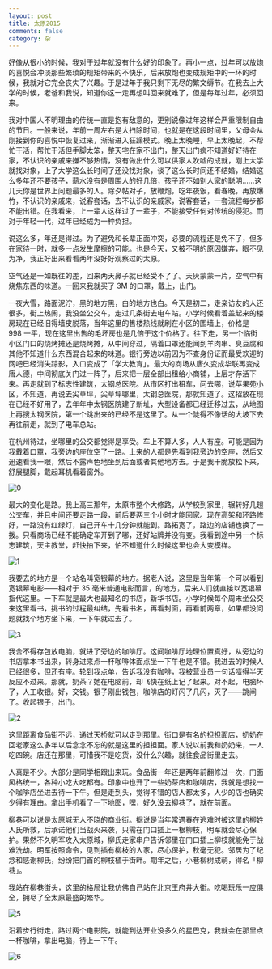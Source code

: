 ```yaml
---
layout: post
title: 太原2015
comments: false
category: 杂
---
```


好像从很小的时候，我对于过年就没有什么好的印象了。再小一点，过年可以放炮的喜悦会冲淡那些繁琐的规矩带来的不快乐，后来放炮也变成规矩中的一环的时候，我就对它完全丧失了兴趣。于是过年于我只剩下无尽的繁文缛节。在我去上大学的时候，老爸和我说，知道你这一走再想叫回来就难了，但是每年过年，必须回来。

我对中国人不明理由的传统一直是抱有敌意的，更别说像过年这样会严重限制自由的节日。一般来说，年前一周左右是大扫除时间，也就是在这段时间里，父母会从刚接到你的喜悦中恢复过来，渐渐进入狂躁模式。晚上太晚睡，早上太晚起，不帮忙干活，帮忙干活但手脚太笨，整天宅在家不出门，整天出门疯不知道好好待在家，不认识的亲戚来嫌不够热情，没有做出什么可以供家人吹嘘的成就，刚上大学就找对象，上了大学这么长时间了还没找对象，谈了这么长时间还不结婚，结婚这么多年还不要孩子，薪水没有是周围人的好几倍，孩子还不如别人家的聪明……这几天你是世界上问题最多的人。除夕帖对子，放鞭炮，吃年夜饭，看春晚，再放爆竹，不认识的亲戚来，说客套话，去不认识的亲戚家，说客套话，一套流程每步都不能出错。在我看来，上一辈人这样过了一辈子，不能接受任何对传统的侵犯。而对于年轻一代，过年已经成为一种负担。

说这么多，年还是得过。为了避免和长辈正面冲突，必要的流程还是免不了，但多在家待一时，就多一点发生摩擦的可能。也是今天，又被不明的原因嫌弃，眼不见为净，我正好出来看看两年没好好观察过的太原。

空气还是一如既往的差，回来两天鼻子就已经受不了了。天灰蒙蒙一片，空气中有烧焦东西的味道。一回来我就买了 3M 的口罩，戴上，出门。

一夜大雪，路面泥泞，黑的地方黑，白的地方也白。今天是初二，走亲访友的人还很多，街上热闹，我没坐公交车，走过几条街去电车站。小学时候看着盖起来的楼房现在已经旧得墙皮脱落，当年这里的售楼热线就刷在小区的围墙上，价格是 998 一平，现在这里出售的毛坏房也是几倍于这个价格了。往下走，另一个临街小区门口的烧烤摊还是烧烤摊，从中间穿过，隔着口罩还能闻到羊肉串、臭豆腐和其他不知道什么东西混合起来的味道。银行旁边以前因为不查身份证而最受欢迎的网吧已经消失踪影，入口变成了「学大教育」。最大的商场从唐久变成华联再变成唐人德，中间彻底关门过一阵子，后来把一层全部出租给小商铺，上层才存活下来。再走就到了标志性建筑，太钢总医院。从市区打出租车，问去哪，说苹果苑小区，不知道，再说去尖草坪，尖草坪哪里，太钢总医院，那就知道了。这招放在现在已经不好用了，去年年中太钢医院建了新址，大型设备都已经迁移过去，从地图上再搜太钢医院，第一个跳出来的已经不是这里了。从一个陡得不像话的大坡下去再往前走，就到了电车总站。

在杭州待过，坐哪里的公交都觉得是享受。车上不算人多，人人有座。可能是因为我戴着口罩，我旁边的座位空了一路。上来的人都是先看到我旁边的空座，然后又迅速看我一眼，然后不露声色地坐到后面或者其他地方去。于是我干脆放松下来，舒展腿脚，戴起耳机看着窗外。

![0](//blog.mforever78.com/images/taiyuan2014_0.jpg)

最大的变化是路。我上高三那年，太原市整个大修路，从学校到家里，辗转好几趟公交车，并且中间还要走路一段，前后要两三个小时才能回家。现在高架和环路修好，一路没有红绿灯，自己开车十几分钟就能到。路拓宽了，路边的店铺也换了一拨。只看商场已经不能确定车开到了哪，还好站牌并没有变。我看到途中另一个标志建筑，天主教堂，赶快拍下来，怕不知道什么时候这里也会大变模样。

![1](//blog.mforever78.com/images/taiyuan2014_1.jpg)

我要去的地方是一个站名叫宽银幕的地方。据老人说，这里是当年第一个可以看到宽银幕电影——相对于 35 毫米普通电影而言，的地方，后来人们就直接以宽银幕指代这里。一下车就是最大也最知名的书店，新华书店。小学时候每个周末坐公交来这里看书，挑书的过程最纠结，先看书名，再看封面，再看前两章，如果都没问题就找个地方坐下来，一下午就过去了。

![3](//blog.mforever78.com/images/taiyuan2014_3.jpg)

我舍不得存包放电脑，就进了旁边的咖啡厅。这间咖啡厅地理位置真好，从旁边的书店拿本书出来，转身进来点一杯咖啡体面点坐一下午也是不错。我进去的时候人已经很多，但还有座。轮到我点单，告诉我没有咖啡，我被营业员一句话噎得半天反应不过来。那就，奶茶？她在电脑前，却飞快在纸上记了起来。对不起，电脑坏了，人工收银。好，交钱。银子刚出钱包，咖啡店的灯闪了几闪，灭了——跳闸了。收起银子，出门。

![2](//blog.mforever78.com/images/taiyuan2014_2.jpg)

这里距离食品街不远，通过天桥就可以走到那里。街口是有名的担担面店，奶奶在回老家这么多年以后念念不忘的就是这里的担担面。家人说以前我和奶奶来，一人吃四碗。店还在那里，可惜我不是吃货，没什么兴趣，就往食品街里走去。

人真是不少。大部分是同学相跟出来玩。食品街一年还是两年前翻修过一次，门面风格统一，各种小吃大吃都有。印象中也开了一些奶茶店和咖啡店，我就是想找一个咖啡店坐进去待一下午。但是走到头，觉得不错的店人都太多，人少的店也确实少得有理由。拿出手机看了一下地图，嘿，好久没去柳巷了，就在前面。

柳巷可以说是太原城无人不晓的商业街。据说是当年常遇春在逃难时被这里的柳姓人氏所救，后承诺他们当战火来袭，只需在门口插上一根柳枝，明军就会尽心保护。果然不久明军攻入太原城，柳氏走家串户告诉邻里在门口插上柳枝就能免于战难洗劫。明军按照命令，见到插有柳枝的人家，尽心保护，秋毫无犯。邻居为了纪念和感谢柳氏，纷纷把门首的柳枝植于街畔。期年之后，小巷柳树成萌，得名「柳巷」。

我站在柳巷街头，这里的格局让我仿佛自己站在北京王府井大街。吃喝玩乐一应俱全，拥尽了全太原最盛的繁华。

![5](//blog.mforever78.com/images/taiyuan2014_5.JPG)

沿着步行街走，路过两个电影院，就能到达开业没多久的星巴克，我就会在那里点一杯咖啡，拿出电脑，待上一下午。

![6](//blog.mforever78.com/images/taiyuan2014_6.JPG)
